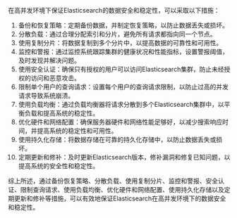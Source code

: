 在高并发环境下保证Elasticsearch的数据安全和稳定性，可以采取以下措施：

1. 备份和恢复策略：定期备份数据，并制定恢复策略，以防止数据丢失或损坏。
2. 分散负载：通过合理分配索引和分片，避免所有请求都指向同一个节点。
3. 使用复制分片：将数据复制到多个分片中，以提高数据的可靠性和可用性。
4. 监控和警报：通过监控系统跟踪集群的健康状况和性能指标，设置警报阈值，及时发现并解决问题。
5. 使用安全认证：确保只有授权的用户可以访问Elasticsearch集群，防止未经授权的访问和恶意攻击。
6. 限制单个用户的查询请求：设置每个用户的查询请求限制，以防止过高的并发请求导致系统崩溃。
7. 使用负载均衡：通过负载均衡器将请求分散到多个Elasticsearch集群中，以平衡负载和提高系统的稳定性。
8. 优化硬件和网络配置：确保服务器硬件和网络性能足够好，以减少搜索响应时间，并提高系统的稳定性和可用性。
9. 使用持久化存储：将数据存储在可靠的持久化存储中，以防止数据丢失或损坏。
10. 定期更新和修补：及时更新Elasticsearch版本，修补漏洞和修复已知问题，以提高系统的安全性和稳定性。

综上所述，通过备份恢复策略、分散负载、使用复制分片、监控和警报、安全认证、限制查询请求、使用负载均衡、优化硬件和网络配置、使用持久化存储以及定期更新和修补等措施，可以有效地保证Elasticsearch在高并发环境下的数据安全和稳定性。

